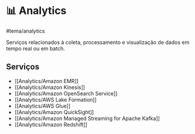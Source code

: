 # 📊 Analytics
#tema/analytics

Serviços relacionados à coleta, processamento e visualização de dados em tempo real ou em batch.

## Serviços

- [[Analytics/Amazon EMR]]
- [[Analytics/Amazon Kinesis]]
- [[Analytics/Amazon OpenSearch Service]]
- [[Analytics/AWS Lake Formation]]
- [[Analytics/AWS Glue]]
- [[Analytics/Amazon QuickSight]]
- [[Analytics/Amazon Managed Streaming for Apache Kafka]]
- [[Analytics/Amazon Redshift]]
